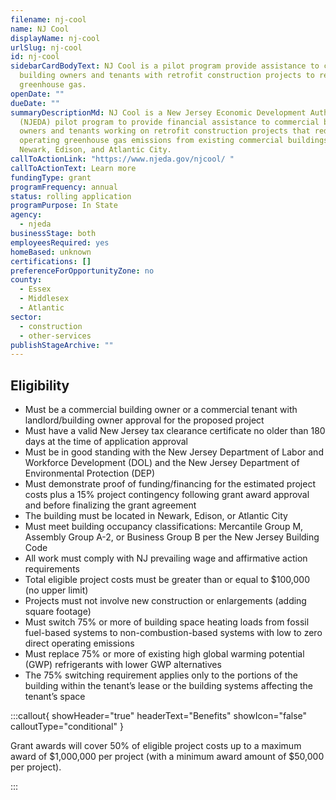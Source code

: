 ```yaml
---
filename: nj-cool
name: NJ Cool
displayName: nj-cool
urlSlug: nj-cool
id: nj-cool
sidebarCardBodyText: NJ Cool is a pilot program provide assistance to commercial
  building owners and tenants with retrofit construction projects to reduce
  greenhouse gas.
openDate: ""
dueDate: ""
summaryDescriptionMd: NJ Cool is a New Jersey Economic Development Authority
  (NJEDA) pilot program to provide financial assistance to commercial building
  owners and tenants working on retrofit construction projects that reduce
  operating greenhouse gas emissions from existing commercial buildings in
  Newark, Edison, and Atlantic City.
callToActionLink: "https://www.njeda.gov/njcool/ "
callToActionText: Learn more
fundingType: grant
programFrequency: annual
status: rolling application
programPurpose: In State
agency:
  - njeda
businessStage: both
employeesRequired: yes
homeBased: unknown
certifications: []
preferenceForOpportunityZone: no
county:
  - Essex
  - Middlesex
  - Atlantic
sector:
  - construction
  - other-services
publishStageArchive: ""
---
```

## Eligibility

* Must be a commercial building owner or a commercial tenant with landlord/building owner approval for the proposed project
* Must have a valid New Jersey tax clearance certificate no older than 180 days at the time of application approval
* Must be in good standing with the New Jersey Department of Labor and Workforce Development (DOL) and the New Jersey Department of Environmental Protection (DEP)
* Must demonstrate proof of funding/financing for the estimated project costs plus a 15% project contingency following grant award approval and before finalizing the grant agreement
* The building must be located in Newark, Edison, or Atlantic City
* Must meet building occupancy classifications: Mercantile Group M, Assembly Group A-2, or Business Group B per the New Jersey Building Code
* All work must comply with NJ prevailing wage and affirmative action requirements
* Total eligible project costs must be greater than or equal to $100,000 (no upper limit)
* Projects must not involve new construction or enlargements (adding square footage)
* Must switch 75% or more of building space heating loads from fossil fuel-based systems to non-combustion-based systems with low to zero direct operating emissions
* Must replace 75% or more of existing high global warming potential (GWP) refrigerants with lower GWP alternatives
* The 75% switching requirement applies only to the portions of the building within the tenant’s lease or the building systems affecting the tenant’s space

:::callout{ showHeader="true" headerText="Benefits" showIcon="false" calloutType="conditional" }

Grant awards will cover 50% of eligible project costs up to a maximum award of $1,000,000 per project (with a minimum award amount of $50,000 per project).

:::